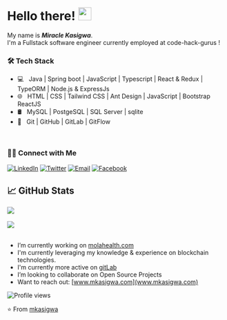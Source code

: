 # Hello there! <img src="https://raw.githubusercontent.com/MartinHeinz/MartinHeinz/master/wave.gif" width="30px">

My name is ***Miracle Kasigwa***. <br>
I'm a Fullstack software engineer currently employed at code-hack-gurus ! 

<h3>🛠 Tech Stack</h3>

- 💻 &nbsp; Java | Spring boot | JavaScript | Typescript | React & Redux | TypeORM | Node.js & ExpressJs
- 🌐 &nbsp; HTML | CSS | Tailwind CSS | Ant Design | JavaScript | Bootstrap ReactJS
- 🛢 &nbsp; MySQL | PostgeSQL | SQL Server | sqlite
- 🔧 &nbsp; Git | GitHub | GitLab | GitFlow
<br/>


<h3> 🤝🏻 Connect with Me </h3>

<p align="left">
<a href="https://linkedin.com/in/mkasigwa/"><img alt="LinkedIn" src="https://img.shields.io/badge/LinkedIn-mkasigwa-blue?style=flat-square&logo=linkedin"></a>
<a href="https://twitter.com/Mkasigwa"><img alt="Twitter" src="https://img.shields.io/badge/Twitter-@MKasigwa-blue?style=flat-square&logo=twitter"></a>
<a href="mailto:miraclekasigwa@gmail.com"><img alt="Email" src="https://img.shields.io/badge/Email-miraclekasigwa@gmail.com-blue?style=flat-square&logo=Microsoft%20outlook"></a>
<a href="https://facebook.com/miraclekasi/"><img alt="Facebook" src="https://img.shields.io/badge/Facebook-miraclekasi-blue?style=flat-square&logo=facebook"></a>
<!-- </p>
<a href="mailto:miraclekasigwa@gmail.com"><img alt="Whatsapp" src="https://img.shields.io/badge/Email-miraclekasigwa@gmail.com-blue?style=flat-square&logo=Microsoft%20outlook"></a> -->
</p>



<!-- ## &#x270d; Blog & Writing

Apart from coding, I also maintain a blog - you can find my articles on my website at [nkpremices.com/tag/blog](https://nkpremices.com/tag/blog).
 -->

## &#x1f4c8; GitHub Stats
<a href="https://github.com/mkasigwa/mkasigwa">
  <img align="center" src="https://github-readme-stats.vercel.app/api/top-langs/?username=mkasigwa" />
</a>
<br>
<br>
<a href="https://github.com/mkasigwa/mkasigwa">
  <img align="center" src="https://github-readme-stats.vercel.app/api?username=mkasigwa&show_icons=true&count_private=true" />
</a>

<!-- links to social media icons -->

<!-- icons with padding -->

[1.1]: http://i.imgur.com/tXSoThF.png (twitter icon with padding)
[2.1]: http://i.imgur.com/0o48UoR.png (github icon with padding)

<!-- icons without padding -->

[1.2]: http://i.imgur.com/wWzX9uB.png (twitter icon without padding)
[2.2]: http://i.imgur.com/9I6NRUm.png (github icon without padding)
[3.2]: https://raw.githubusercontent.com/MartinHeinz/MartinHeinz/master/linkedin-3-16.png (LinkedIn icon without padding)


<!-- links to your social media accounts -->

[1]: https://twitter.com/mkasigwa
[2]: https://github.com/mkasigwa
[3]: https://www.linkedin.com/in/mkasigwa/


<!-- Resources -->
<!-- Icons: https://simpleicons.org/ -->
<!-- GitHub Stats: https://github.com/anuraghazra/github-readme-stats -->
<!-- Emojis: https://emojipedia.org/emoji/ -->
<!-- HTML Emojis: https://www.fileformat.info/index.htm -->
<!-- Shields: https://shields.io/ -->
<!-- Awesome GitHub Profile README: https://github.com/abhisheknaiidu/awesome-github-profile-readme -->

<br>
<br>

- I’m currently working on [molahealth.com](https://www.molahealth.com/)
- I'm currently leveraging my knowledge & experience on blockchain technologies.
- I'm currently more active on [gitLab](https://gitlab.com/mkasigwa)
- I’m looking to collaborate on Open Source Projects
- Want to reach out: [www.mkasigwa.com](www.mkasigwa.com)

![Profile views](https://gpvc.arturio.dev/mkasigwa)

⭐️ From [mkasigwa](https://github.com/mkasigwa)

<!--
**MKasigwa/MKasigwa** is a ✨ _special_ ✨ repository because its `README.md` (this file) appears on your GitHub profile.

Here are some ideas to get you started:

- 🔭 I’m currently working on ...
- 🌱 I’m currently learning ...
- 👯 I’m looking to collaborate on ...
- 🤔 I’m looking for help with ...
- 💬 Ask me about ...
- 📫 How to reach me: ...
- 😄 Pronouns: ...
- ⚡ Fun fact: ...
-->
